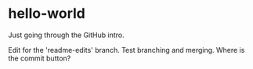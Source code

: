 # hello-world
Just going through the GitHub intro.

Edit for the 'readme-edits' branch.
Test branching and merging.
Where is the commit button?  
